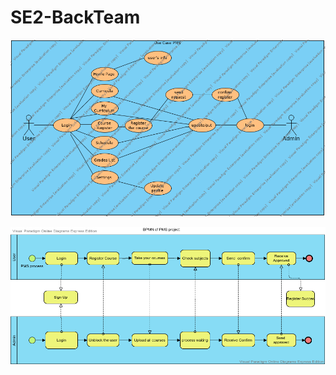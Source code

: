 # SE2-BackTeam


![alt text](https://github.com/Bektemir1/SE2-BackTeam/blob/master/SE2_PMS.png)

![alt text](https://github.com/Bektemir1/SE2-BackTeam/blob/master/Patient%20Business%20Process%20(1).png)
